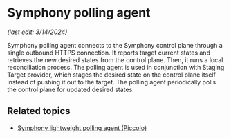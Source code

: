 # Symphony polling agent

_(last edit: 3/14/2024)_

Symphony polling agent connects to the Symphony control plane through a single outbound HTTPS connection. It reports target current states and retrieves the new desired states from the control plane. Then, it runs a local reconciliation process. The polling agent is used in conjunction with Staging Target provider, which stages the desired state on the control plane itself instead of pushing it out to the target. The polling agent periodically polls the control plane for updated desired states.


## Related topics

* [Symphony lightweight polling agent (Piccolo)](./piccolo-agent.md)

